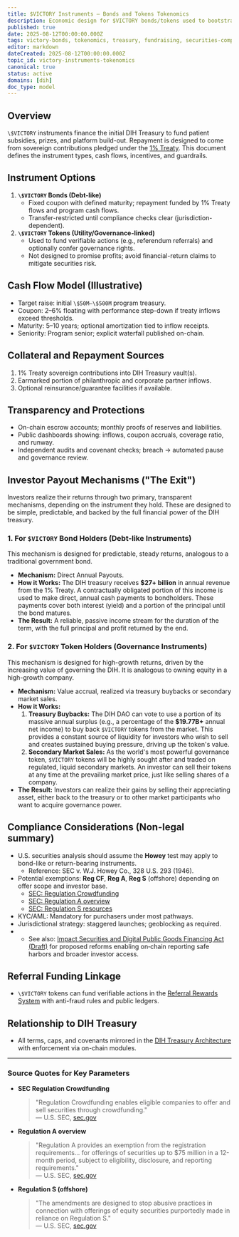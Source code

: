 ```yaml
---
title: $VICTORY Instruments — Bonds and Tokens Tokenomics
description: Economic design for $VICTORY bonds/tokens used to bootstrap the DIH Treasury and repay contributors via 1% Treaty inflows.
published: true
date: 2025-08-12T00:00:00.000Z
tags: victory-bonds, tokenomics, treasury, fundraising, securities-compliance, roi
editor: markdown
dateCreated: 2025-08-12T00:00:00.000Z
topic_id: victory-instruments-tokenomics
canonical: true
status: active
domains: [dih]
doc_type: model
---
```


## Overview

`\$VICTORY` instruments finance the initial DIH Treasury to fund patient subsidies, prizes, and platform build-out. Repayment is designed to come from sovereign contributions pledged under the [1% Treaty](./1-percent-treaty.md). This document defines the instrument types, cash flows, incentives, and guardrails.

## Instrument Options

1. **`\$VICTORY` Bonds (Debt-like)**
   - Fixed coupon with defined maturity; repayment funded by 1% Treaty flows and program cash flows.
   - Transfer-restricted until compliance checks clear (jurisdiction-dependent).
2. **`\$VICTORY` Tokens (Utility/Governance-linked)**
   - Used to fund verifiable actions (e.g., referendum referrals) and optionally confer governance rights.
   - Not designed to promise profits; avoid financial-return claims to mitigate securities risk.

## Cash Flow Model (Illustrative)

- Target raise: initial `\$50M–\$500M` program treasury.
- Coupon: 2–6% floating with performance step-down if treaty inflows exceed thresholds.
- Maturity: 5–10 years; optional amortization tied to inflow receipts.
- Seniority: Program senior; explicit waterfall published on-chain.

## Collateral and Repayment Sources

1. 1% Treaty sovereign contributions into DIH Treasury vault(s).
2. Earmarked portion of philanthropic and corporate partner inflows.
3. Optional reinsurance/guarantee facilities if available.

## Transparency and Protections

- On-chain escrow accounts; monthly proofs of reserves and liabilities.
- Public dashboards showing: inflows, coupon accruals, coverage ratio, and runway.
- Independent audits and covenant checks; breach → automated pause and governance review.

## Investor Payout Mechanisms ("The Exit")

Investors realize their returns through two primary, transparent mechanisms, depending on the instrument they hold. These are designed to be simple, predictable, and backed by the full financial power of the DIH treasury.

### 1. For `$VICTORY` Bond Holders (Debt-like Instruments)

This mechanism is designed for predictable, steady returns, analogous to a traditional government bond.
-   **Mechanism:** Direct Annual Payouts.
-   **How it Works:** The DIH treasury receives **\$27+ billion** in annual revenue from the 1% Treaty. A contractually obligated portion of this income is used to make direct, annual cash payments to bondholders. These payments cover both interest (yield) and a portion of the principal until the bond matures.
-   **The Result:** A reliable, passive income stream for the duration of the term, with the full principal and profit returned by the end.

### 2. For `$VICTORY` Token Holders (Governance Instruments)

This mechanism is designed for high-growth returns, driven by the increasing value of governing the DIH. It is analogous to owning equity in a high-growth company.
-   **Mechanism:** Value accrual, realized via treasury buybacks or secondary market sales.
-   **How it Works:**
    1.  **Treasury Buybacks:** The DIH DAO can vote to use a portion of its massive annual surplus (e.g., a percentage of the **\$19.77B+** annual net income) to buy back `$VICTORY` tokens from the market. This provides a constant source of liquidity for investors who wish to sell and creates sustained buying pressure, driving up the token's value.
    2.  **Secondary Market Sales:** As the world's most powerful governance token, `$VICTORY` tokens will be highly sought after and traded on regulated, liquid secondary markets. An investor can sell their tokens at any time at the prevailing market price, just like selling shares of a company.
-   **The Result:** Investors can realize their gains by selling their appreciating asset, either back to the treasury or to other market participants who want to acquire governance power.

## Compliance Considerations (Non-legal summary)

- U.S. securities analysis should assume the **Howey** test may apply to bond-like or return-bearing instruments.
  - Reference: SEC v. W.J. Howey Co., 328 U.S. 293 (1946).
- Potential exemptions: **Reg CF**, **Reg A**, **Reg S** (offshore) depending on offer scope and investor base.
  - [SEC: Regulation Crowdfunding](https://www.sec.gov/resources-small-businesses/exempt-offerings/regulation-crowdfunding)
  - [SEC: Regulation A overview](https://www.sec.gov/smallbusiness/exemptofferings/rega)
  - [SEC: Regulation S resources](https://www.sec.gov/rules-regulations/1998/02/offshore-offers-sales-regulation-s-effective-date-60-days-after-publication-federal-register)
- KYC/AML: Mandatory for purchasers under most pathways.
- Jurisdictional strategy: staggered launches; geoblocking as required.
- - See also: [Impact Securities and Digital Public Goods Financing Act (Draft)](../../regulatory/impact-securities-reform.md) for proposed reforms enabling on‑chain reporting safe harbors and broader investor access.

## Referral Funding Linkage

- `\$VICTORY` tokens can fund verifiable actions in the [Referral Rewards System](../referral-rewards-system.md) with anti-fraud rules and public ledgers.

## Relationship to DIH Treasury

- All terms, caps, and covenants mirrored in the [DIH Treasury Architecture](../../features/treasury/dih-treasury-architecture.md) with enforcement via on-chain modules.

---

### Source Quotes for Key Parameters

* **SEC Regulation Crowdfunding**
  > "Regulation Crowdfunding enables eligible companies to offer and sell securities through crowdfunding."  
  > — U.S. SEC, [sec.gov](https://www.sec.gov/resources-small-businesses/exempt-offerings/regulation-crowdfunding)

* **Regulation A overview**
  > "Regulation A provides an exemption from the registration requirements... for offerings of securities up to \$75 million in a 12-month period, subject to eligibility, disclosure, and reporting requirements."  
  > — U.S. SEC, [sec.gov](https://www.sec.gov/smallbusiness/exemptofferings/rega)

* **Regulation S (offshore)**
  > "The amendments are designed to stop abusive practices in connection with offerings of equity securities purportedly made in reliance on Regulation S."  
  > — U.S. SEC, [sec.gov](https://www.sec.gov/rules-regulations/1998/02/offshore-offers-sales-regulation-s-effective-date-60-days-after-publication-federal-register)


